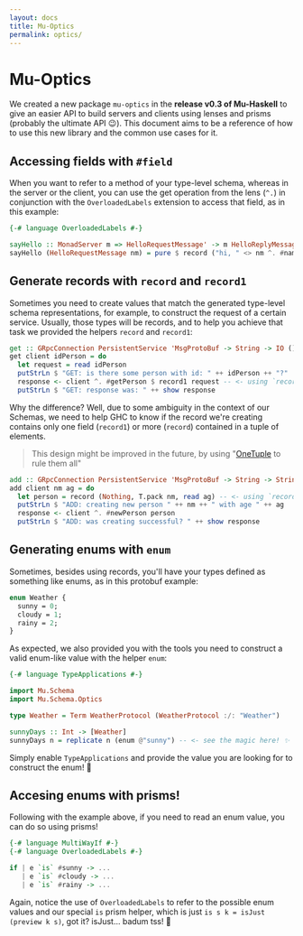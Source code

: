 ```yaml
---
layout: docs
title: Mu-Optics
permalink: optics/
---
```


# Mu-Optics

We created a new package `mu-optics` in the **release v0.3 of Mu-Haskell** to give an easier API to build servers and clients using lenses and prisms (probably the ultimate API 😉). This document aims to be a reference of how to use this new library and the common use cases for it.

## Accessing fields with `#field`

When you want to refer to a method of your type-level schema, whereas in the server or the client, you can use the get operation from the lens (`^.`) in conjunction with the `OverloadedLabels` extension to access that field, as in this example:

```haskell
{-# language OverloadedLabels #-}

sayHello :: MonadServer m => HelloRequestMessage' -> m HelloReplyMessage'
sayHello (HelloRequestMessage nm) = pure $ record ("hi, " <> nm ^. #name)
```

## Generate records with `record` and `record1`

Sometimes you need to create values that match the generated type-level schema representations, for example, to construct the request of a certain service. Usually, those types will be records, and to help you achieve that task we provided the helpers `record` and `record1`:

```haskell
get :: GRpcConnection PersistentService 'MsgProtoBuf -> String -> IO ()
get client idPerson = do
  let request = read idPerson
  putStrLn $ "GET: is there some person with id: " ++ idPerson ++ "?"
  response <- client ^. #getPerson $ record1 request -- <- using `record1` to create a request
  putStrLn $ "GET: response was: " ++ show response
```

Why the difference? Well, due to some ambiguity in the context of our Schemas, we need to help GHC to know if the record we're creating contains only one field (`record1`) or more (`record`) contained in a tuple of elements.

> This design might be improved in the future, by using "[OneTuple](https://hackage.haskell.org/package/OneTuple-0.2.2.1/docs/Data-Tuple-OneTuple.html) to rule them all"

```haskell
add :: GRpcConnection PersistentService 'MsgProtoBuf -> String -> String -> IO ()
add client nm ag = do
  let person = record (Nothing, T.pack nm, read ag) -- <- using `record` to create Person, a more complex type
  putStrLn $ "ADD: creating new person " ++ nm ++ " with age " ++ ag
  response <- client ^. #newPerson person
  putStrLn $ "ADD: was creating successful? " ++ show response
```

## Generating enums with `enum`

Sometimes, besides using records, you'll have your types defined as something like enums, as in this protobuf example:

```protobuf
enum Weather {
  sunny = 0;
  cloudy = 1;
  rainy = 2;
}
```

As expected, we also provided you with the tools you need to construct a valid enum-like value with the helper `enum`:

```haskell
{-# language TypeApplications #-}

import Mu.Schema
import Mu.Schema.Optics

type Weather = Term WeatherProtocol (WeatherProtocol :/: "Weather")

sunnyDays :: Int -> [Weather]
sunnyDays n = replicate n (enum @"sunny") -- <- see the magic here! ✨
```

Simply enable `TypeApplications` and provide the value you are looking for to construct the enum! 🚀

## Accesing enums with prisms!

Following with the example above, if you need to read an enum value, you can do so using prisms!

```haskell
{-# language MultiWayIf #-}
{-# language OverloadedLabels #-}

if | e `is` #sunny -> ...
   | e `is` #cloudy -> ...
   | e `is` #rainy -> ...
```

Again, notice the use of `OverloadedLabels` to refer to the possible enum values and our special `is` prism helper, which is just `is s k = isJust (preview k s)`, got it? isJust... badum tss! 🥁

